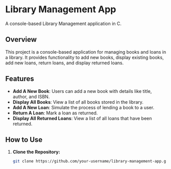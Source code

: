 # Library Management App

A console-based Library Management application in C.

## Overview

This project is a console-based application for managing books and loans in a library. It provides functionality to add new books, display existing books, add new loans, return loans, and display returned loans.

## Features

- **Add A New Book**: Users can add a new book with details like title, author, and ISBN.
- **Display All Books**: View a list of all books stored in the library.
- **Add A New Loan**: Simulate the process of lending a book to a user.
- **Return A Loan**: Mark a loan as returned.
- **Display All Returned Loans**: View a list of all loans that have been returned.

## How to Use

1. **Clone the Repository:**
   ```bash
   git clone https://github.com/your-username/library-management-app.git
